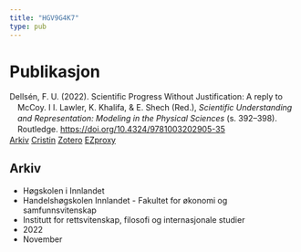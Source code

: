 ```yaml
---
title: "HGV9G4K7"
type: pub
---
```

<h1>Publikasjon</h1>
<article id="csl-bib-container-HGV9G4K7" class="csl-bib-container">
  <div class="csl-bib-body" style="line-height: 1.35; padding-left: 1em; text-indent:-1em;">
  <div class="csl-entry">Dells&#xE9;n, F. U. (2022). Scientific Progress Without Justification: A reply to McCoy. I I. Lawler, K. Khalifa, &amp; E. Shech (Red.), <i>Scientific Understanding and Representation: Modeling in the Physical Sciences</i> (s. 392&#x2013;398). Routledge. <a href="https://doi.org/10.4324/9781003202905-35">https://doi.org/10.4324/9781003202905-35</a></div>
</div>
  <div class="csl-bib-buttons">
    <a href="#taxonomy-article-HGV9G4K7" class="csl-bib-button">Arkiv</a>
    <a href alt="Cristin URL" class="csl-bib-button">Cristin</a>
    <a href alt="Zotero URL" class="csl-bib-button">Zotero</a>
    <a href="http://ezproxy.inn.no/login?url=https://doi.org/10.4324/9781003202905-35" class="csl-bib-button">EZproxy</a>
  </div>
  <div id="csl-bib-meta-container-HGV9G4K7"></div>
</article>
<div id="csl-bib-meta-HGV9G4K7" class="csl-bib-meta">
  <article id="taxonomy-article-HGV9G4K7" class="taxonomy-article">
    <h1>Arkiv</h1>
    <ul>
      <li>Høgskolen i Innlandet</li>
      <li>Handelshøgskolen Innlandet - Fakultet for økonomi og samfunnsvitenskap</li>
      <li>Institutt for rettsvitenskap, filosofi og internasjonale studier</li>
      <li>2022</li>
      <li>November</li>
    </ul>
  </article>
</div>
